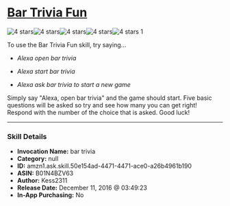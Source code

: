 # [Bar Trivia Fun](http://alexa.amazon.com/#skills/amzn1.ask.skill.50e154ad-4471-4471-ace0-a26b4961b190)
![4 stars](../../images/ic_star_black_18dp_1x.png)![4 stars](../../images/ic_star_black_18dp_1x.png)![4 stars](../../images/ic_star_black_18dp_1x.png)![4 stars](../../images/ic_star_black_18dp_1x.png)![4 stars](../../images/ic_star_border_black_18dp_1x.png) 1

To use the Bar Trivia Fun skill, try saying...

* *Alexa open bar trivia*

* *Alexa start bar trivia*

* *Alexa ask bar trivia to start a new game*

Simply say "Alexa, open bar trivia" and the game should start. Five basic questions will be asked so try and see how many you can get right! Respond with the number of the choice that is asked. Good luck!

***

### Skill Details

* **Invocation Name:** bar trivia
* **Category:** null
* **ID:** amzn1.ask.skill.50e154ad-4471-4471-ace0-a26b4961b190
* **ASIN:** B01N4BZV63
* **Author:** Kess2311
* **Release Date:** December 11, 2016 @ 03:49:23
* **In-App Purchasing:** No
